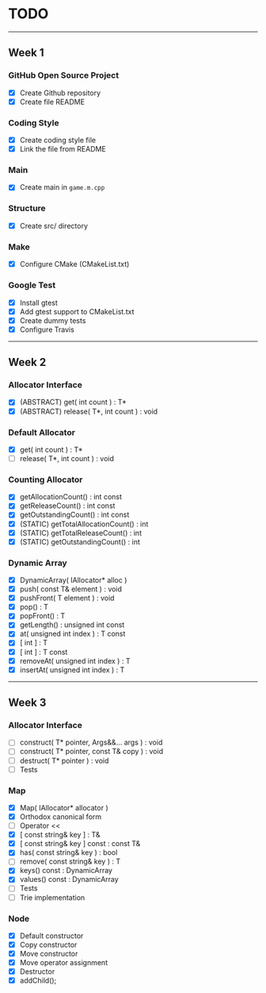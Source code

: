 # TODO

---

## Week 1

### GitHub Open Source Project
- [x] Create Github repository
- [x] Create file README

### Coding Style
- [x] Create coding style file
- [x] Link the file from README

### Main
- [x] Create main in `game.m.cpp`

### Structure
- [x] Create src/ directory

### Make
- [x] Configure CMake (CMakeList.txt)

### Google Test
- [x] Install gtest
- [x] Add gtest support to CMakeList.txt
- [x] Create dummy tests
- [x] Configure Travis

---

## Week 2

### Allocator Interface

- [x] \(ABSTRACT\) get( int count ) : T\*
- [x] \(ABSTRACT\) release( T\*, int count ) : void

### Default Allocator

- [x] get( int count ) : T\*
- [ ] release( T\*, int count ) : void

### Counting Allocator

- [x] getAllocationCount() : int const
- [x] getReleaseCount() : int const
- [x] getOutstandingCount() : int const
- [x] \(STATIC\) getTotalAllocationCount() : int
- [x] \(STATIC\) getTotalReleaseCount() : int
- [x] \(STATIC\) getOutstandingCount() : int

### Dynamic Array

- [x] DynamicArray( IAllocator\* alloc )
- [x] push( const T& element ) : void
- [x] pushFront( T element ) : void
- [x] pop() : T
- [x] popFront() : T
- [x] getLength() : unsigned int const
- [x] at( unsigned int index ) : T const
- [x] \[ int \] : T
- [x] \[ int \] : T const
- [x] removeAt( unsigned int index ) : T
- [x] insertAt( unsigned int index ) : T

---

## Week 3

### Allocator Interface

- [ ] construct( T\* pointer, Args&&... args ) : void
- [ ] construct( T\* pointer, const T& copy ) : void
- [ ] destruct( T\* pointer ) : void
- [ ] Tests

### Map

- [x] Map( IAllocator\* allocator )
- [x] Orthodox canonical form
- [ ] Operator <<
- [x] \[ const string& key \] : T&
- [x] \[ const string& key \] const : const T&
- [x] has( const string& key ) : bool
- [ ] remove( const string& key ) : T
- [x] keys() const : DynamicArray<string>
- [x] values() const : DynamicArray<T>
- [ ] Tests
- [ ] Trie implementation

### Node

- [x] Default constructor
- [x] Copy constructor
- [x] Move constructor
- [x] Move operator assignment
- [x] Destructor
- [x] addChild();
